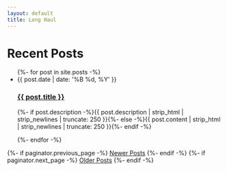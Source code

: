 ```yaml
---
layout: default
title: Long Haul
---
```


<div class="home" id="home">
  <h1 class="pageTitle">Recent Posts</h1>
  <ul class="posts noList">
    {%- for post in site.posts -%}
      <li>
        <span class="date">{{ post.date | date: '%B %d, %Y' }}</span>
        <h3><a class="post-link" href="{{ post.url | relative_url }}">{{ post.title }}</a></h3>
        <p class="description">{%- if post.description -%}{{ post.description | strip_html | strip_newlines | truncate: 250 }}{%- else -%}{{ post.content | strip_html | strip_newlines | truncate: 250 }}{%- endif -%}</p>
      </li>
    {%- endfor -%}
  </ul>
  <!-- Pagination links -->
  <div class="pagination">
    {%- if paginator.previous_page -%}
      <a href="{{ paginator.previous_page_path | relative_url }}" class="previous button__outline">Newer Posts</a> 
    {%- endif -%}
    {%- if paginator.next_page -%}
      <a href="{{ paginator.next_page_path | relative_url }}" class="next button__outline">Older Posts</a>
    {%- endif -%}
  </div>
</div>